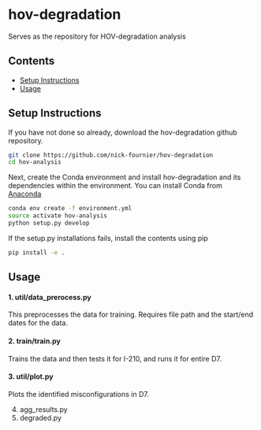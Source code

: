 # hov-degradation
Serves as the repository for HOV-degradation analysis

## Contents

* [Setup Instructions](#setup-instructions)
* [Usage](#usage)

## Setup Instructions
If you have not done so already, download the hov-degradation github repository.

```bash
git clone https://github.com/nick-fournier/hov-degradation
cd hov-analysis
```

Next, create the Conda environment and install hov-degradation and its
dependencies within the environment. You can install Conda from
[Anaconda](https://www.anaconda.com/download)

```bash
conda env create -f environment.yml
source activate hov-analysis
python setup.py develop
```

If the setup.py installations fails, install the contents using pip

```bash
pip install -e .
```

## Usage


#### 1. util/data_prerocess.py
This preprocesses the data for training. Requires file path and the start/end dates for the data.
   
#### 2. train/train.py
Trains the data and then tests it for I-210, and runs it for entire D7.

#### 3. util/plot.py
Plots the identified misconfigurations in D7.

4. agg_results.py 
5. degraded.py


